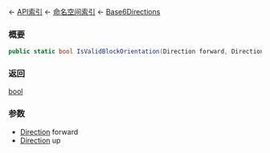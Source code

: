 ← [API索引](Api-Index) ← [命名空间索引](Namespace-Index) ← [Base6Directions](VRageMath.Base6Directions)

### 概要

```csharp
public static bool IsValidBlockOrientation(Direction forward, Direction up)
```

### 返回

[bool](https://docs.microsoft.com/en-us/dotnet/api/System.Boolean?view=netframework-4.6)

### 参数

* [Direction](VRageMath.Base6Directions+Direction) forward
* [Direction](VRageMath.Base6Directions+Direction) up
